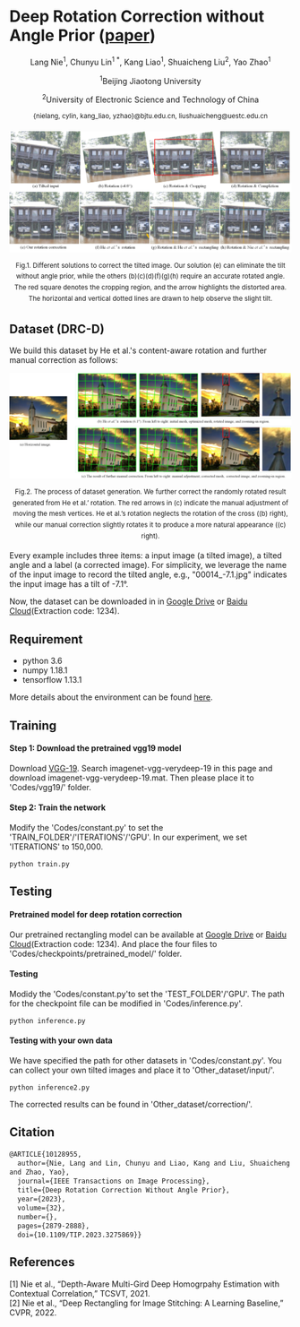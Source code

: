 # Deep Rotation Correction without Angle Prior ([paper](https://arxiv.org/abs/2207.03054))
<p align="center">Lang Nie<sup>1</sup>, Chunyu Lin<sup>1 *</sup>, Kang Liao<sup>1</sup>, Shuaicheng Liu<sup>2</sup>, Yao Zhao<sup>1</sup></p>
<p align="center"><sup>1</sup>Beijing Jiaotong University</p>
<p align="center"><sup>2</sup>University of Electronic Science and Technology of China</p>
<p align="center"><sup>{nielang, cylin, kang_liao, yzhao}@bjtu.edu.cn, liushuaicheng@uestc.edu.cn</sup></p>

<div align=center>
<img src="https://github.com/nie-lang/RotationCorrection/blob/main/fig1.jpg"/>
</div>
<p align="center"><sup>Fig.1. Different solutions to correct the tilted image. Our solution (e) can eliminate the tilt without angle prior, while the others (b)(c)(d)(f)(g)(h) require an accurate rotated angle. The red square denotes the cropping region, and the arrow highlights the distorted area. The horizontal and vertical dotted lines are drawn to help observe the slight tilt.</sup></p>

## Dataset (DRC-D)
We build this dataset by He et al.'s content-aware rotation and further manual correction as follows:
<div align=center>
<img src="https://github.com/nie-lang/RotationCorrection/blob/main/dataset.jpg"/>
</div>
<p align="center"><sup>Fig.2. The process of dataset generation. We further correct the randomly rotated result generated from He et al.’ rotation. The red arrows in (c) indicate the manual adjustment of moving the mesh vertices. He et al.’s rotation neglects the rotation of the cross ((b) right), while our manual correction slightly rotates it to produce a more natural appearance ((c) right).</sup></p>

Every example includes three items: a input image (a tilted image), a tilted angle and a label (a corrected image). For simplicity, we leverage the name of the input image to record the tilted angle, e.g., "00014_-7.1.jpg" indicates the input image has a tilt of -7.1°.

Now, the dataset can be downloaded in in [Google Drive](https://drive.google.com/drive/folders/1y8964QKakL1zJsuzuivCx41_YkrsOKv_?usp=share_link) or [Baidu Cloud](https://pan.baidu.com/s/1WByNz64oNoSRbuzCgcnXGQ)(Extraction code: 1234).

## Requirement
* python 3.6
* numpy 1.18.1
* tensorflow 1.13.1

More details about the environment can be found [here](https://github.com/nie-lang/DeepRectangling/issues/4).

## Training
#### Step 1: Download the pretrained vgg19 model
Download [VGG-19](https://www.vlfeat.org/matconvnet/pretrained/#downloading-the-pre-trained-models). Search imagenet-vgg-verydeep-19 in this page and download imagenet-vgg-verydeep-19.mat. Then please place it to 'Codes/vgg19/' folder.

#### Step 2: Train the network
Modify the 'Codes/constant.py' to set the 'TRAIN_FOLDER'/'ITERATIONS'/'GPU'. In our experiment, we set 'ITERATIONS' to 150,000. 

```
python train.py
```

## Testing
#### Pretrained model for deep rotation correction
Our pretrained rectangling model can be available at [Google Drive](https://drive.google.com/drive/folders/1CQ2usWn4qknAReSWrKeei_I86yMiq4tR?usp=sharing) or [Baidu Cloud](https://pan.baidu.com/s/1z66hGsCBmcI99ZP_p7blpw)(Extraction code: 1234). And place the four files to 'Codes/checkpoints/pretrained_model/' folder.
#### Testing 
Modidy the 'Codes/constant.py'to set the 'TEST_FOLDER'/'GPU'. The path for the checkpoint file can be modified in 'Codes/inference.py'.

```
python inference.py
```
#### Testing with your own data
We have specified the path for other datasets in 'Codes/constant.py'. You can collect your own tilted images and place it to 'Other_dataset/input/'.

```
python inference2.py
```
The corrected results can be found in 'Other_dataset/correction/'.

## Citation
```
@ARTICLE{10128955,
  author={Nie, Lang and Lin, Chunyu and Liao, Kang and Liu, Shuaicheng and Zhao, Yao},
  journal={IEEE Transactions on Image Processing}, 
  title={Deep Rotation Correction Without Angle Prior}, 
  year={2023},
  volume={32},
  number={},
  pages={2879-2888},
  doi={10.1109/TIP.2023.3275869}}
```

## References
[1] Nie et al., “Depth-Aware Multi-Gird Deep Homogrpahy Estimation with Contextual Correlation,” TCSVT, 2021.  
[2] Nie et al., “Deep Rectangling for Image Stitching: A Learning Baseline,” CVPR, 2022.  
